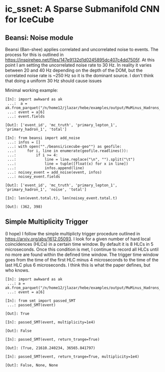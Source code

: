 # ic_ssnet: A Sparse Submanifold CNN for IceCube

## Beansi: Noise module

Beansi (Ban-shee) applies correlated and uncorrelated noise to events. The process for this is outlined in https://inspirehep.net/files/147e9132d1d0245895dc407c4dd7505f. At this point I am setting the uncorrelated noise rate to 30 Hz. In reality it varies between 20 and 40 Hz depending on the depth of the DOM, but the correlated noise rate is ~250 Hz so it is the dominant source. I don't think that doing a uniform 30 Hz should cause issues

Minimal working example:
```
[In]: import awkward as ak
 ...:  a = ak.from_parquet("/n/home12/jlazar/hebe/examples/output/MuMinus_Hadrons_seed_10121995_meta_data.parquet")
 ...: event = a[6]
 ...: event.fields
 
[Out]: ['event_id', 'mc_truth', 'primary_lepton_1', 'primary_hadron_1', 'total']

[In]: from beansi import add_noise
 ...: infos = []
 ...: with open(""./beansi/icecube-geo"") as geofile:
 ...:     for i, line in enumerate(geofile.readlines()):
 ...:         if i >= 4:
 ...:             line = line.replace("\n", "").split("\t")
 ...:             line = tuple([float(x) for x in line])
 ...:             infos.append(line)
 ...: noisey_event = add_noise(event, infos)
 ...: noisey_event.fields
 
[Out]: ['event_id', 'mc_truth', 'primary_lepton_1', 'primary_hadron_1', 'noise', 'total']

[In]: len(event.total.t), len(noisey_event.total.t)

[Out]: (362, 398)
```

## Simple Multiplicity Trigger

(I hope) I follow the simple multiplicty trigger procedure outlined in https://arxiv.org/abs/1612.05093. I look for a given number of hard local coincidences (HLCs) in a certain time window. By default it is 8 HLCs in 5 microseconds. Once this condition is met, I continue to record all HLCs until no more are found within the defined time window. The trigger time window goes from the time of the first HLC minus 4 microseconds to the time of the last HLC plus 6 microseconds. I think this is what the paper defines, but who knows.

```
[In]: import awkward as ak
 ...: a = ak.from_parquet("/n/home12/jlazar/hebe/examples/output/MuMinus_Hadrons_seed_10121995_meta_data.parquet")
 ...: event = a[6]
 
[In]: from smt import passed_SMT
 ...: passed_SMT(event)
 
[Out]: True
 
[In]: passed_SMT(event, multiplicity=1e4)
 
[Out]: False
 
[In]: passed_SMT(event, return_trange=True)

[Out]: (True, 21610.240234, 36565.841797)

[In]: passed_SMT(event, return_trange=True, multiplicity=1e4)

[Out]: False, None, None
```



